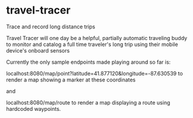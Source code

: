 # travel-tracer
Trace and record long distance trips

Travel Tracer will one day be a helpful, partially automatic traveling buddy to monitor and catalog a full time traveler's 
long trip using their mobile device's onboard sensors

Currently the only sample endpoints made playing around so far is:

localhost:8080/map/point?latitude=41.877120&longitude=-87.630539 to render a map showing a marker at these coordinates

and

localhost:8080/map/route to render a map displaying a route using hardcoded waypoints.
